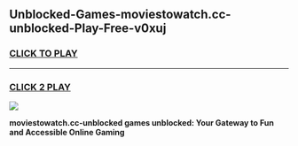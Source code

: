 
## Unblocked-Games-moviestowatch.cc-unblocked-Play-Free-v0xuj
<h3>
<a href="https://premium76.site?title=moviestowatch.cc-unblocked&ref=20M">CLICK TO PLAY</a></h3>
<hr>

<h3>
<a href="https://premium76.site?title=moviestowatch.cc-unblocked&ref=20M">CLICK 2 PLAY</a>
  
</h3>

<a href="https://premium76.site?title=moviestowatch.cc-unblocked&ref=19M"><img src="https://clearcache.store/games.png"></a>


**moviestowatch.cc-unblocked games unblocked: Your Gateway to Fun and Accessible Online Gaming**
